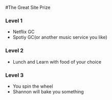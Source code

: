 #The Great Site Prize 
### Level 1 
- Netflix GC 
- Spotiy GC(or another music service you like)

### Level 2 
- Lunch and Learn with food of your choice 

### Level 3 
- You spin the wheel 
- Shannon will bake you something 
